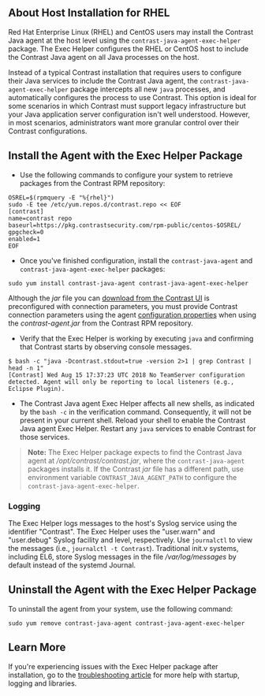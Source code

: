 <!--
title: "Install the Java Agent on a Red Hat Host"
description: "How to install the Java agent across all Java processes on a Red Hat host"
tags: "installation Java agent linux package red hat centos rhel exec-helper yum dnf host"
-->

## About Host Installation for RHEL

Red Hat Enterprise Linux (RHEL) and CentOS users may install the Contrast Java agent at the host level using the `contrast-java-agent-exec-helper` package. The Exec Helper configures the RHEL or CentOS host to include the Contrast Java agent on all Java processes on the host.

Instead of a typical Contrast installation that requires users to configure their Java services to include the Contrast Java agent, the `contrast-java-agent-exec-helper` package intercepts all new `java` processes, and automatically configures the process to use Contrast. This option is ideal for some scenarios in which Contrast must support legacy infrastructure but your Java application server configuration isn't well understood. However, in most scenarios, administrators want more granular control over their Contrast configurations.

## Install the Agent with the Exec Helper Package

* Use the following commands to configure your system to retrieve packages from the Contrast RPM repository:

```console
OSREL=$(rpmquery -E "%{rhel}")
sudo -E tee /etc/yum.repos.d/contrast.repo << EOF
[contrast]
name=contrast repo
baseurl=https://pkg.contrastsecurity.com/rpm-public/centos-$OSREL/
gpgcheck=0
enabled=1
EOF
```

* Once you've finished configuration, install the `contrast-java-agent` and `contrast-java-agent-exec-helper` packages:

```console
sudo yum install contrast-java-agent contrast-java-agent-exec-helper
```

Although the *jar* file you can [download from the Contrast UI](installation-javastandard.html#contrast-ui) is preconfigured with connection parameters, you must provide Contrast connection parameters using the agent [configuration properties](installation-javaconfig.html) when using the *contrast-agent.jar* from the Contrast RPM repository.

* Verify that the Exec Helper is working by executing `java` and confirming that Contrast starts by observing console messages.

```
$ bash -c "java -Dcontrast.stdout=true -version 2>1 | grep Contrast | head -n 1"
[Contrast] Wed Aug 15 17:37:23 UTC 2018 No TeamServer configuration detected. Agent will only be reporting to local listeners (e.g., Eclipse Plugin).
```

* The Contrast Java agent Exec Helper affects all new shells, as indicated by the `bash -c` in the verification command. Consequently, it will not be present in your current shell. Reload your shell to enable the Contrast Java agent Exec Helper. Restart any `java` services to enable Contrast for those services.

> **Note:** The Exec Helper package expects to find the Contrast Java agent at */opt/contrast/contrast.jar*, where the `contrast-java-agent` packages installs it. If the Contrast *jar* file has a different path, use environment variable `CONTRAST_JAVA_AGENT_PATH` to configure the `contrast-java-agent-exec-helper`.

### Logging

The Exec Helper logs messages to the host's Syslog service using the identifier "Contrast". The Exec Helper uses the "user.warn" and "user.debug" Syslog facility and level, respectively. Use `journalctl` to view the messages (i.e., `journalctl -t Contrast`). Traditional init.v systems, including EL6, store Syslog messages in the file */var/log/messages* by default instead of the systemd Journal.

## Uninstall the Agent with the Exec Helper Package

To uninstall the agent from your system, use the following command:

```console
sudo yum remove contrast-java-agent contrast-java-agent-exec-helper
```

## Learn More

If you're experiencing issues with the Exec Helper package after installation, go to the [troubleshooting article](https://support.contrastsecurity.com/hc/en-us/articles/360031236691-Troubleshooting-Java-Agent-Installation-with-the-Exec-Helper-package) for more help with startup, logging and libraries.
